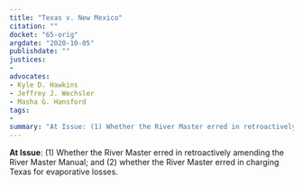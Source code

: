 ```yaml
---
title: "Texas v. New Mexico"
citation: ""
docket: "65-orig"
argdate: "2020-10-05"
publishdate: ""
justices:
- 
advocates:
- Kyle D. Hawkins
- Jeffrey J. Wechsler
- Masha G. Hansford
tags:
- 
summary: "At Issue: (1) Whether the River Master erred in retroactively amending the River Master Manual; and (2) whether the River Master erred in charging Texas for evaporative losses."
---
```

**At Issue**: (1) Whether the River Master erred in retroactively amending the River Master Manual; and (2) whether the River Master erred in charging Texas for evaporative losses.